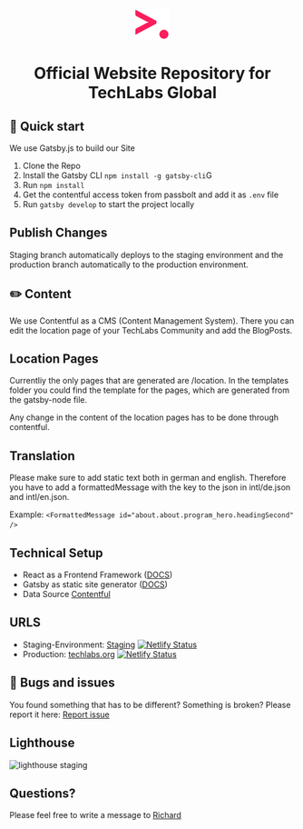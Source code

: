 <p align="center">
  <a href="https://www.gatsbyjs.org">
    <img alt="Gatsby" src="./src/assets/tl-icon.svg" width="60" />
  </a>
</p>
<h1 align="center">
  Official Website Repository for TechLabs Global
</h1>

## 🚀 Quick start

We use Gatsby.js to build our Site

1. Clone the Repo
2. Install the Gatsby CLI `npm install -g gatsby-cli`G
3. Run `npm install`
4. Get the contentful access token from passbolt and add it as `.env` file
5. Run `gatsby develop` to start the project locally

## Publish Changes

Staging branch automatically deploys to the staging environment and the production branch automatically to the production environment.

## ✏️ Content

We use Contentful as a CMS (Content Management System). There you can edit the location page of your TechLabs Community and add the BlogPosts.

## Location Pages

Currentliy the only pages that are generated are /location. In the templates folder you could find the template for the pages, which are generated from the gatsby-node file.

Any change in the content of the location pages has to be done through contentful.

## Translation

Please make sure to add static text both in german and english. Therefore you have to add a formattedMessage with the key to the json in intl/de.json and intl/en.json.

Example:
`<FormattedMessage id="about.about.program_hero.headingSecond" />`

## Technical Setup

- React as a Frontend Framework (<a href="https://reactjs.org/docs/getting-started.html">DOCS</a>)
- Gatsby as static site generator (<a href="https://www.gatsbyjs.org/">DOCS</a>)
- Data Source <a href="https://www.contentful.com/">Contentful</a>

## URLS

- Staging-Environment: <a href="https://techlabs-staging.netlify.com">Staging</a> [![Netlify Status](https://api.netlify.com/api/v1/badges/c95ad6e6-d4b0-491f-ba27-6df51922187e/deploy-status)](https://app.netlify.com/sites/techlabs-staging/deploys)
- Production: <a href="techlabs.org">techlabs.org</a> [![Netlify Status](https://api.netlify.com/api/v1/badges/1c016a39-3c99-4e93-a749-7b8a7cf9e62e/deploy-status)](https://app.netlify.com/sites/techlabs-prod/deploys)

## 🐛 Bugs and issues

You found something that has to be different? Something is broken? Please report it here: <a href="https://www.notion.so/techlabs/f246cf2457594f7a969ed04603696304?v=7da9c1ea7b964c9b9a6eed40fcc32594">Report issue</a>

## Lighthouse

![lighthouse staging](https://github.com/techlabsms/techlabs_new/workflows/lighthouse%20staging/badge.svg)

## Questions?

Please feel free to write a message to <a href="mailto:richard.menning@techlabs.org">Richard</a>
